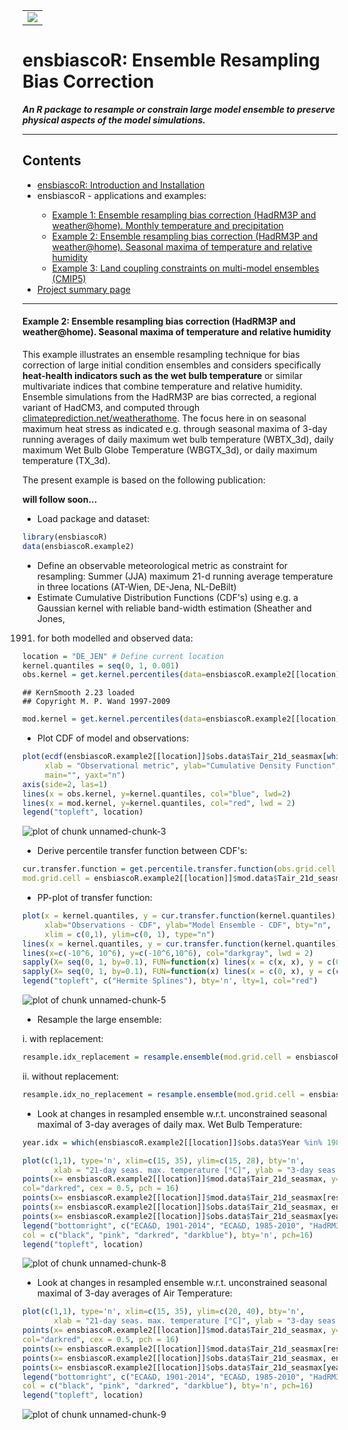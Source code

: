 
<!-- This is the project specific website template -->
<!-- It can be changed as liked or replaced by other content -->

<html>
<body>

<!-- R-Forge Logo -->


<table border="0" width="100%" cellspacing="0" cellpadding="0">
<tr>
<td>
<img src="logo.png" />
</td> 
</tr>
</table>

<!-- get project title  -->
<!-- own website starts here, the following may be changed as you like -->

<h1>ensbiascoR: Ensemble Resampling Bias Correction</h1>
<em><p><strong>An R package to resample or constrain large model ensemble to preserve physical aspects of the model simulations.
</strong> </p></em>

<!-- menu -->
<hr>
<h2>Contents</h2>
<ul>
  <li><a href="index.html">ensbiascoR: Introduction and Installation</a></li> 
  <li>ensbiascoR - applications and examples:</li>
	<ul>
		<li><a href="ensbiascoR_example1.html">Example 1: Ensemble resampling bias correction (HadRM3P and weather@home). Monthly temperature and precipitation</a></li>
		<li><a href="ensbiascoR_example2.html">Example 2: Ensemble resampling bias correction (HadRM3P and weather@home). Seasonal maxima of temperature and relative humidity</a></li>
		<li><a href="ensbiascoR_example3.html">Example 3: Land coupling constraints on multi-model ensembles (CMIP5)</a></li>
	</ul>
	<li><a href="http://r-forge.r-project.org/projects/ensbiascor/">Project summary page</a></li>
</ul>
<hr>
<!-- end of menu -->


#### Example 2: Ensemble resampling bias correction (HadRM3P and weather@home). Seasonal maxima of temperature and relative humidity

This example illustrates an ensemble resampling technique for bias correction of large initial condition ensembles and considers specifically **heat-health indicators such as the wet bulb temperature** or similar multivariate indices that combine temperature and relative humidity. Ensemble simulations from the HadRM3P are bias corrected, a regional variant of HadCM3, and computed through <a href="http://climateprediction.net/weatherathome/"> climateprediction.net/weatherathome</a>. The focus here in on seasonal maximum heat stress as indicated e.g. through seasonal maxima of 3-day running averages of daily maximum wet bulb temperature (WBTX_3d), daily maximum Wet Bulb Globe Temperature (WBGTX_3d), or daily maximum temperature (TX_3d).

The present example is based on the following publication:

**will follow soon...**

- Load package and dataset:

```r
library(ensbiascoR)
data(ensbiascoR.example2)
```

- Define an observable meteorological metric as constraint for resampling: Summer (JJA) maximum 21-d running average temperature in three locations (AT-Wien, DE-Jena, NL-DeBilt) 
- Estimate Cumulative Distribution Functions (CDF's) using e.g. a Gaussian kernel with reliable band-width estimation (Sheather and Jones, 
1991) for both modelled and observed data:

```r
location = "DE_JEN" # Define current location
kernel.quantiles = seq(0, 1, 0.001)
obs.kernel = get.kernel.percentiles(data=ensbiascoR.example2[[location]]$obs.data$Tair_21d_seasmax[which(ensbiascoR.example2$DE_JEN$obs.data$Year %in% 1985:2010)], kernel.quantiles = kernel.quantiles)
```

```
## KernSmooth 2.23 loaded
## Copyright M. P. Wand 1997-2009
```

```r
mod.kernel = get.kernel.percentiles(data=ensbiascoR.example2[[location]]$mod.data$Tair_21d_seasmax, kernel.quantiles = kernel.quantiles)
```

- Plot CDF of model and observations:

```r
plot(ecdf(ensbiascoR.example2[[location]]$obs.data$Tair_21d_seasmax[which(ensbiascoR.example2[[location]]$obs.data$Year %in% 1985:2010)]), bty='n', 
     xlab = "Observational metric", ylab="Cumulative Density Function", xlim=c(15,30), 
     main="", yaxt="n")
axis(side=2, las=1)
lines(x = obs.kernel, y=kernel.quantiles, col="blue", lwd=2)
lines(x = mod.kernel, y=kernel.quantiles, col="red", lwd = 2)
legend("topleft", location)
```

![plot of chunk unnamed-chunk-3](figure/unnamed-chunk-3-1.png) 

- Derive percentile transfer function between CDF's:

```r
cur.transfer.function = get.percentile.transfer.function(obs.grid.cell = ensbiascoR.example2[[location]]$obs.data$Tair_21d_seasmax[which(ensbiascoR.example2[[location]]$obs.data$Year %in% 1985:2010)], 
mod.grid.cell = ensbiascoR.example2[[location]]$mod.data$Tair_21d_seasmax)
```

- PP-plot of transfer function:

```r
plot(x = kernel.quantiles, y = cur.transfer.function(kernel.quantiles), 
     xlab="Observations - CDF", ylab="Model Ensemble - CDF", bty="n",
     xlim = c(0,1), ylim=c(0, 1), type="n")
lines(x = kernel.quantiles, y = cur.transfer.function(kernel.quantiles), col="red")
lines(x=c(-10^6, 10^6), y=c(-10^6,10^6), col="darkgray", lwd = 2)
sapply(X= seq(0, 1, by=0.1), FUN=function(x) lines(x = c(x, x), y = c(0, cur.transfer.function(x)), lty=2, col="black"))
sapply(X= seq(0, 1, by=0.1), FUN=function(x) lines(x = c(0, x), y = c(cur.transfer.function(x), cur.transfer.function(x)), lty = 2, col="black"))
legend("topleft", c("Hermite Splines"), bty='n', lty=1, col="red")
```

![plot of chunk unnamed-chunk-5](figure/unnamed-chunk-5-1.png) 

- Resample the large ensemble:

i. with replacement:

```r
resample.idx_replacement = resample.ensemble(mod.grid.cell = ensbiascoR.example2[[location]]$mod.data$Tair_21d_seasmax, transfer.function= cur.transfer.function, replacement = T, sample.size=10000)
```
ii. without replacement:

```r
resample.idx_no_replacement = resample.ensemble(mod.grid.cell = ensbiascoR.example2[[location]]$mod.data$Tair_21d_seasmax, transfer.function= cur.transfer.function, replacement = F, sample.size=1000, search.radius = 0.5)
```

- Look at changes in resampled ensemble w.r.t. unconstrained seasonal maximal of 3-day averages of daily max. Wet Bulb Temperature:

```r
year.idx = which(ensbiascoR.example2[[location]]$obs.data$Year %in% 1985:2010)

plot(c(1,1), type='n', xlim=c(15, 35), ylim=c(15, 28), bty='n',
       xlab = "21-day seas. max. temperature [°C]", ylab = "3-day seas. max. wet bulb temperature [°C]")
points(x= ensbiascoR.example2[[location]]$mod.data$Tair_21d_seasmax, y= ensbiascoR.example2[[location]]$mod.data$WBT_3d_seasmax, 
col="darkred", cex = 0.5, pch = 16)
points(x= ensbiascoR.example2[[location]]$mod.data$Tair_21d_seasmax[resample.idx_replacement], y= ensbiascoR.example2[[location]]$mod.data$WBT_3d_seasmax[resample.idx_replacement], col="darkblue", cex = 0.5, pch = 16)
points(x= ensbiascoR.example2[[location]]$obs.data$Tair_21d_seasmax, ensbiascoR.example2[[location]]$obs.data$WBT_3d_seasmax, col="black", pch=16)
points(x= ensbiascoR.example2[[location]]$obs.data$Tair_21d_seasmax[year.idx], ensbiascoR.example2[[location]]$obs.data$WBT_3d_seasmax[year.idx], col="pink", pch=16)
legend("bottomright", c("ECA&D, 1901-2014", "ECA&D, 1985-2010", "HadRM3P, 1985-2010, original", "HadRM3P, 1985-2010, resampled"), 
col = c("black", "pink", "darkred", "darkblue"), bty='n', pch=16)
legend("topleft", location)
```

![plot of chunk unnamed-chunk-8](figure/unnamed-chunk-8-1.png) 

- Look at changes in resampled ensemble w.r.t. unconstrained seasonal maximal of 3-day averages of Air Temperature:

```r
plot(c(1,1), type='n', xlim=c(15, 35), ylim=c(20, 40), bty='n',
       xlab = "21-day seas. max. temperature [°C]", ylab = "3-day seas. max. temperature [°C]")
points(x= ensbiascoR.example2[[location]]$mod.data$Tair_21d_seasmax, y= ensbiascoR.example2[[location]]$mod.data$Tair_3d_seasmax, 
col="darkred", cex = 0.5, pch = 16)
points(x= ensbiascoR.example2[[location]]$mod.data$Tair_21d_seasmax[resample.idx_replacement], y= ensbiascoR.example2[[location]]$mod.data$Tair_3d_seasmax[resample.idx_replacement], col="darkblue", cex = 0.5, pch = 16)
points(x= ensbiascoR.example2[[location]]$obs.data$Tair_21d_seasmax, ensbiascoR.example2[[location]]$obs.data$Tair_3d_seasmax, col="black", pch=16)
points(x= ensbiascoR.example2[[location]]$obs.data$Tair_21d_seasmax[year.idx], ensbiascoR.example2[[location]]$obs.data$Tair_3d_seasmax[year.idx], col="pink", pch=16)
legend("bottomright", c("ECA&D, 1901-2014", "ECA&D, 1985-2010", "HadRM3P, 1985-2010, original", "HadRM3P, 1985-2010, resampled"), 
col = c("black", "pink", "darkred", "darkblue"), bty='n', pch=16)
legend("topleft", location)
```

![plot of chunk unnamed-chunk-9](figure/unnamed-chunk-9-1.png) 



  
  
  





